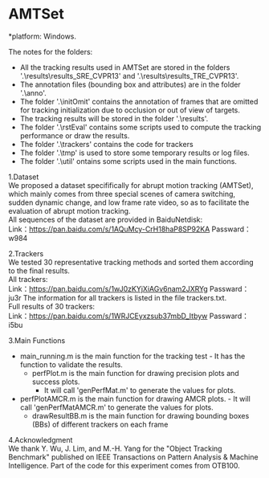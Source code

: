 # AMTSet

*platform: Windows.

The notes for the folders:
* All the tracking results used in AMTSet are stored in the folders '.\results\results_SRE_CVPR13' and '.\results\results_TRE_CVPR13'.
* The annotation files (bounding box and attributes) are in the folder '.\anno'.
* The folder '.\initOmit' contains the annotation of frames that are omitted for tracking initialization due to occlusion or out of view of targets.
* The tracking results will be stored in the folder '.\results'.
* The folder '.\rstEval' contains some scripts used to compute the tracking performance or draw the results.
* The folder '.\trackers' contains the code for trackers
* The folder '.\tmp' is used to store some temporary results or log files.
* The folder '.\util' ontains some scripts used in the main functions.

1.Dataset<br>
  We proposed a dataset specififically for abrupt motion tracking (AMTSet), which mainly comes from three special scenes of camera switching, sudden dynamic change, and low frame rate video, so as to facilitate the evaluation of abrupt motion tracking.<br>
  All sequences of the dataset are provided in BaiduNetdisk:<br>
  Link：https://pan.baidu.com/s/1AQuMcy-CrH18haP8SP92KA 
  Passward：w984
  
2.Trackers<br>
  We tested 30 representative tracking methods and sorted them according to the final results.<br>
  All trackers:<br>
  Link：https://pan.baidu.com/s/1wJ0zKYjXiAGv6nam2JXRYg 
  Passward：ju3r
  The information for all trackers is listed in the file trackers.txt.<br>
  Full results of 30 trackers:<br>
  Link：https://pan.baidu.com/s/1WRJCEyxzsub37mbD_Itbyw 
  Passward：i5bu<br>
  
3.Main Functions<br>
  * main_running.m is the main function for the tracking test
		- It has the function to validate the results.
	* perfPlot.m is the main function for drawing precision plots and success plots.
		- It will call 'genPerfMat.m' to generate the values for plots.
  * perfPlotAMCR.m is the main function for drawing AMCR plots.
		- It will call 'genPerfMatAMCR.m' to generate the values for plots.
	* drawResultBB.m is the main function for drawing bounding boxes (BBs) of different trackers on each frame
  
  4.Acknowledgment<br>
  We thank Y. Wu, J. Lim, and M.-H. Yang for the "Object Tracking Benchmark" published on IEEE Transactions on Pattern Analysis & Machine Intelligence. Part of the code for this experiment comes from OTB100.
    
  
